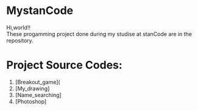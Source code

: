 # MystanCode
Hi,world!!\
These progamming project done during my studise at stanCode are in the repository.

# Project Source Codes:
1. [Breakout_game](
2. [My_drawing]
3. [Name_searching]
4. [Photoshop]
